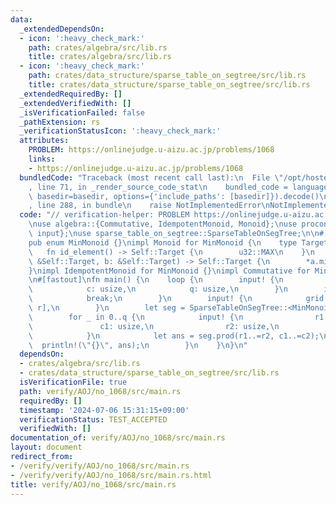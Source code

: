 ```yaml
---
data:
  _extendedDependsOn:
  - icon: ':heavy_check_mark:'
    path: crates/algebra/src/lib.rs
    title: crates/algebra/src/lib.rs
  - icon: ':heavy_check_mark:'
    path: crates/data_structure/sparse_table_on_segtree/src/lib.rs
    title: crates/data_structure/sparse_table_on_segtree/src/lib.rs
  _extendedRequiredBy: []
  _extendedVerifiedWith: []
  _isVerificationFailed: false
  _pathExtension: rs
  _verificationStatusIcon: ':heavy_check_mark:'
  attributes:
    PROBLEM: https://onlinejudge.u-aizu.ac.jp/problems/1068
    links:
    - https://onlinejudge.u-aizu.ac.jp/problems/1068
  bundledCode: "Traceback (most recent call last):\n  File \"/opt/hostedtoolcache/Python/3.10.14/x64/lib/python3.10/site-packages/onlinejudge_verify/documentation/build.py\"\
    , line 71, in _render_source_code_stat\n    bundled_code = language.bundle(stat.path,\
    \ basedir=basedir, options={'include_paths': [basedir]}).decode()\n  File \"/opt/hostedtoolcache/Python/3.10.14/x64/lib/python3.10/site-packages/onlinejudge_verify/languages/rust.py\"\
    , line 288, in bundle\n    raise NotImplementedError\nNotImplementedError\n"
  code: "// verification-helper: PROBLEM https://onlinejudge.u-aizu.ac.jp/problems/1068\n\
    \nuse algebra::{Commutative, IdempotentMonoid, Monoid};\nuse proconio::{fastout,\
    \ input};\nuse sparse_table_on_segtree::SparseTableOnSegTree;\n\n#[derive(Clone)]\n\
    pub enum MinMonoid {}\nimpl Monoid for MinMonoid {\n    type Target = u32;\n \
    \   fn id_element() -> Self::Target {\n        u32::MAX\n    }\n    fn binary_operation(a:\
    \ &Self::Target, b: &Self::Target) -> Self::Target {\n        *a.min(b)\n    }\n\
    }\nimpl IdempotentMonoid for MinMonoid {}\nimpl Commutative for MinMonoid {}\n\
    \n#[fastout]\nfn main() {\n    loop {\n        input! {\n            r: usize,\n\
    \            c: usize,\n            q: usize,\n        }\n        if r == 0 {\n\
    \            break;\n        }\n        input! {\n            grid: [[u32; c];\
    \ r],\n        }\n        let seg = SparseTableOnSegTree::<MinMonoid>::new(grid);\n\
    \        for _ in 0..q {\n            input! {\n                r1: usize,\n \
    \               c1: usize,\n                r2: usize,\n                c2: usize,\n\
    \            }\n            let ans = seg.prod(r1..=r2, c1..=c2);\n          \
    \  println!(\"{}\", ans);\n        }\n    }\n}\n"
  dependsOn:
  - crates/algebra/src/lib.rs
  - crates/data_structure/sparse_table_on_segtree/src/lib.rs
  isVerificationFile: true
  path: verify/AOJ/no_1068/src/main.rs
  requiredBy: []
  timestamp: '2024-07-06 15:31:15+09:00'
  verificationStatus: TEST_ACCEPTED
  verifiedWith: []
documentation_of: verify/AOJ/no_1068/src/main.rs
layout: document
redirect_from:
- /verify/verify/AOJ/no_1068/src/main.rs
- /verify/verify/AOJ/no_1068/src/main.rs.html
title: verify/AOJ/no_1068/src/main.rs
---
```

